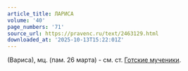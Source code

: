 ```yaml
---
article_title: ЛАРИСА
volume: '40'
page_numbers: '71'
source_url: https://pravenc.ru/text/2463129.html
downloaded_at: '2025-10-13T15:22:01Z'
---
```


(Вариса), мц. (пам. 26 марта) - см. ст. [Готские мученики](<https://pravenc.ru/text/Готские мученики.html>).
